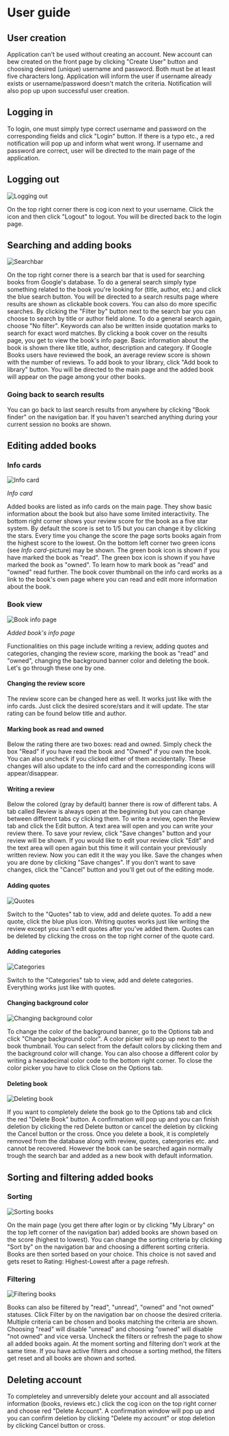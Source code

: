 # User guide

## User creation
Application can't be used without creating an account. New account can bew created on the front page by clicking "Create User" button and choosing desired (unique) 
username and password. Both must be at least five characters long. Application will inform the user if username already exists or username/password doesn't match the criteria. Notification will also pop up upon successful user creation.

## Logging in
To login, one must simply type correct username and password on the corresponding fields and click "Login" button. If there is a typo etc., a red notification will pop up and inform what went wrong.
If username and password are correct, user will be directed to the main page of the application.

## Logging out
![Logging out](https://github.com/chipfrog/MyLibrary/blob/main/Documentation/pictures/options.png)

On the top right corner there is cog icon next to your username. Click the icon and then click "Logout" to logout. You will be directed back to the login page. 

## Searching and adding books
![Searchbar](https://github.com/chipfrog/MyLibrary/blob/main/Documentation/pictures/searchbar.png)

On the top right corner there is a search bar that is used for searching books from Google's database. To do a general search simply type something related to the book you're looking for (title, author, etc.) and click the blue search button. You will be directed to a search results page where results are shown as clickable 
book covers. You can also do more specific searches. By clicking the "Filter by" button next to the search bar you can choose to search by title or author field alone. To do a general search again, choose "No filter". Keywords can also be written inside quotation marks to search for exact word matches.
By clicking a book cover on the results page, you get to view the book's info page. Basic information about the book is shown there like title, author, description and category. If Google Books users have reviewed the book, an average review score is shown with the number of reviews. To add book to your library, click "Add book to library" button. You will be directed to the main page and the added book will appear on the page among your other books.

### Going back to search results
You can go back to last search results from anywhere by clicking "Book finder" on the navigation bar. If you haven't searched anything during your current session no books are shown. 

## Editing added books
### Info cards
![Info card](https://github.com/chipfrog/MyLibrary/blob/main/Documentation/pictures/bookcard_example.png)

_Info card_

Added books are listed as info cards on the main page. They show basic information about the book but also have some limited interactivity. The bottom right corner shows your review score for the book as a five star system. By default the score is set to 1/5 but you can change it by clicking the stars. Every time you change the score the page sorts books again from the highest score to the lowest. On the bottom left corner two green icons (see _Info card_-picture) may be shown. The green book icon is shown if you have marked the book as "read". The green box icon is shown if you have marked the book as "owned". To learn how to mark book as "read" and "owned" read further. The book cover thumbnail on the info card works as a link to the book's own page where you can read and edit more information about the book.

### Book view
![Book info page](https://github.com/chipfrog/MyLibrary/blob/main/Documentation/pictures/book_info.png)

_Added book's info page_

Functionalities on this page include writing a review, adding quotes and categories, changing the review score, marking the book as "read" and "owned", changing the background banner color and deleting the book. Let's go through these one by one. 

#### Changing the review score
The review score can be changed here as well. It works just like with the info cards. Just click the desired score/stars and it will update. The star rating can be found below title and author.

#### Marking book as read and owned
Below the rating there are two boxes: read and owned. Simply check the box "Read" if you have read the book and "Owned" if you own the book. You can also uncheck
if you clicked either of them accidentally. These changes will also update to the info card and the corresponding icons will appear/disappear.

#### Writing a review
Below the colored (gray by default) banner there is row of different tabs. A tab called Review is always open at the beginning but you can change between different tabs cy clicking them. To write a review, open the Review tab and click the Edit button. A text area will open and you can write your review there. To save your review, click "Save changes" button and your review will be shown. If you would like to edit your review click "Edit" and the text area will open again but this time it will contain your previously written review. Now you can edit it the way you like. Save the changes when you are done by clicking "Save changes". If you don't want to save changes, click the "Cancel" button and you'll get out of the editing mode.

#### Adding quotes
![Quotes](https://github.com/chipfrog/MyLibrary/blob/main/Documentation/pictures/quotes.png)

Switch to the "Quotes" tab to view, add and delete quotes. To add a new quote, click the blue plus icon. Writing quotes works just like writing the review except you can't edit quotes after you've added them. Quotes can be deleted by clicking the cross on the top right corner of the quote card. 

#### Adding categories
![Categories](https://github.com/chipfrog/MyLibrary/blob/main/Documentation/pictures/categories.png)

Switch to the "Categories" tab to view, add and delete categories. Everything works just like with quotes. 

#### Changing background color
![Changing background color](https://github.com/chipfrog/MyLibrary/blob/main/Documentation/pictures/background_color.png)

To change the color of the background banner, go to the Options tab and click "Change background color". A color picker will pop up next to the book thumbnail. You can select from the default colors by clicking them and the background color will change. You can also choose a different color by writing a hexadecimal color code to the bottom right corner. To close the color picker you have to click Close on the Options tab.

#### Deleting book
![Deleting book](https://github.com/chipfrog/MyLibrary/blob/main/Documentation/pictures/book_options.png)

If you want to completely delete the book go to the Options tab and click the red "Delete Book" button. A confirmation will pop up and you can finish deletion by clicking the red Delete button or cancel the deletion by clicking the Cancel button or the cross. Once you delete a book, it is completely removed from the database along with review, quotes, catergories etc. and cannot be recovered. However the book can be searched again normally trough the search bar and added as a new book with default information.

## Sorting and filtering added books
### Sorting
![Sorting books](https://github.com/chipfrog/MyLibrary/blob/main/Documentation/pictures/sortby.png)

On the main page (you get there after login or by clicking "My Library" on the top left corner of the navigation bar) added books are shown based on the score (highest to lowest). You can change the sorting criteria by clicking "Sort by" on the navigation bar and choosing a different sorting criteria. Books are then sorted based on your choice. This choice is not saved and gets reset to Rating: Highest-Lowest after a page refresh. 

### Filtering
![Filtering books](https://github.com/chipfrog/MyLibrary/blob/main/Documentation/pictures/filterby.png)

Books can also be filtered by "read", "unread", "owned" and "not owned" statuses. Click Filter by on the navigation bar on choose the desired criteria. Multiple criteria can be chosen and books matching the criteria are shown. Choosing "read" will disable "unread" and choosing "owned" will disable "not owned" and vice versa. Uncheck the filters or refresh the page to show all added books again. At the moment sorting and filtering don't work at the same time. If you have active filters and choose a sorting method, the filters get reset and all books are shown and sorted.

## Deleting account
To completeley and unreversibly delete your account and all associated information (books, reviews etc.) click the cog icon on the top right corner and choose red "Delete Account". A confirmation window will pop up and you can confirm deletion by clicking "Delete my account" or stop deletion by clicking Cancel button or cross. 

